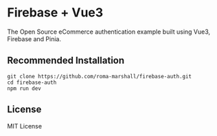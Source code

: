 # Firebase + Vue3

The Open Source eCommerce authentication example built using Vue3, Firebase and Pinia.

## Recommended Installation

```
git clone https://github.com/roma-marshall/firebase-auth.git
cd firebase-auth
npm run dev
```

## License
MIT License
